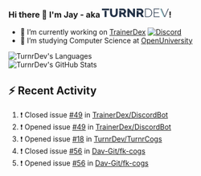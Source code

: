 ### Hi there 👋 I'm Jay - aka <img src="https://raw.githubusercontent.com/TurnrDev/TurnrDev/master/Logo/SVG/TurnrDev_Logo_Dark%20Blue%20%26%20Teal.svg" alt="TurnrDev" height="17.5px">!

- 🔭 I’m currently working on [TrainerDex](https://www.github.com/TrainerDex) [![Discord](https://discordapp.com/api/v6/guilds/364313717720219651/widget.png?style=shield)](http://discord.trainerdex.co.uk/)
- 🤔 I’m studying Computer Science at [OpenUniversity](http://www.open.ac.uk/courses/computing-it/degrees/bsc-computing-it-software-q62-soft)

![TurnrDev's Languages](https://github-readme-stats.vercel.app/api/top-langs/?username=TurnrDev&layout=compact&hide_border=true&title_color=1fa6aa&text_color=233247)
<br>
![TurnrDev's GitHub Stats](https://github-readme-stats.vercel.app/api?username=TurnrDev&show_icons=true&hide_border=true&count_private=true&include_all_commits=true&icon_color=1fa6aa&title_color=1fa6aa&text_color=233247)
<br>

## :zap: Recent Activity

<!--START_SECTION:activity-->
1. ❗️ Closed issue [#49](https://github.com//TrainerDex/DiscordBot/issues/49) in [TrainerDex/DiscordBot](https://github.com//TrainerDex/DiscordBot)
2. ❗️ Opened issue [#49](https://github.com//TrainerDex/DiscordBot/issues/49) in [TrainerDex/DiscordBot](https://github.com//TrainerDex/DiscordBot)
3. ❗️ Opened issue [#18](https://github.com//TurnrDev/TurnrCogs/issues/18) in [TurnrDev/TurnrCogs](https://github.com//TurnrDev/TurnrCogs)
4. ❗️ Closed issue [#56](https://github.com//Dav-Git/fk-cogs/issues/56) in [Dav-Git/fk-cogs](https://github.com//Dav-Git/fk-cogs)
5. ❗️ Opened issue [#56](https://github.com//Dav-Git/fk-cogs/issues/56) in [Dav-Git/fk-cogs](https://github.com//Dav-Git/fk-cogs)
<!--END_SECTION:activity-->
